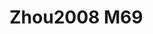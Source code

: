 <a name="material" />

# Zhou2008 M69
<script type="application/ld+json">
  {
    "@context": "https://schema.org/",
    "@type": "ChemicalSubstance",
    "http://purl.org/dc/terms/conformsTo":
      {
        "@type": "CreativeWork",
        "@id": "https://bioschemas.org/profiles/ChemicalSubstance/0.4-RELEASE/"
      },
    "@id": "https://egonw.github.io/nanowiki/nanowiki281.html#material",
    "name": "Zhou2008 M69",
    "sameAs: "http://127.0.0.1/mediawiki/index.php/Special:URIResolver/Zhou2008_M69"
  }
</script>

